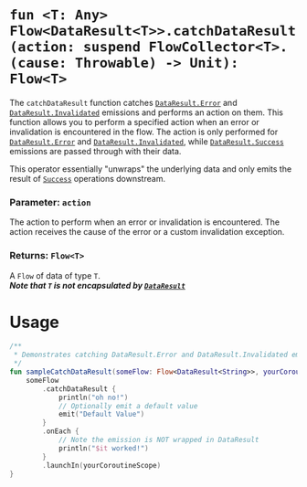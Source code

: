 # `fun <T: Any> Flow<DataResult<T>>.catchDataResult(action: suspend FlowCollector<T>.(cause: Throwable) -> Unit): Flow<T>`

The `catchDataResult` function catches [`DataResult.Error`](../DATA_RESULT.md) and 
[`DataResult.Invalidated`](../DATA_RESULT.md) emissions and performs an action on them. This function allows you to 
perform a specified action when an error or invalidation is encountered in the flow. The action is only performed for 
[`DataResult.Error`](../DATA_RESULT.md) and [`DataResult.Invalidated`](../DATA_RESULT.md), while 
[`DataResult.Success`](../DATA_RESULT.md) emissions are passed through with their data. 

This operator essentially "unwraps" the underlying data and only emits the result of [`Success`](../DATA_RESULT.md) operations downstream.

### Parameter: `action`
The action to perform when an error or invalidation is encountered. The action receives the cause of the error or a custom invalidation exception.

### Returns: `Flow<T>`
A `Flow` of data of type `T`. <br>
**_Note that `T` is not encapsulated by [`DataResult`](../DATA_RESULT.md)_**

# Usage
```kotlin
/**
 * Demonstrates catching DataResult.Error and DataResult.Invalidated emissions and performing an action.
 */
fun sampleCatchDataResult(someFlow: Flow<DataResult<String>>, yourCoroutineScope: CoroutineScope) {
    someFlow
        .catchDataResult {
            println("oh no!")
            // Optionally emit a default value
            emit("Default Value")
        }
        .onEach {
            // Note the emission is NOT wrapped in DataResult
            println("$it worked!")
        }
        .launchIn(yourCoroutineScope)
}